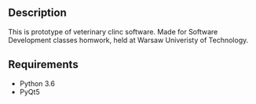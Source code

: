 ## Description
 This is prototype of veterinary clinc software. Made for Software Development classes homwork, held at Warsaw Univeristy of Technology.


## Requirements

* Python 3.6
* PyQt5

